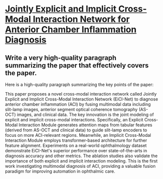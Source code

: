 # [Jointly Explicit and Implicit Cross-Modal Interaction Network for   Anterior Chamber Inflammation Diagnosis](https://arxiv.org/abs/2312.06171)

## Write a very high-quality paragraph summarizing the paper that effectively covers the paper.

 Here is a high-quality paragraph summarizing the key points of the paper:

This paper proposes a novel cross-modal interaction network called Jointly Explicit and Implicit Cross-Modal Interaction Network (EiCI-Net) to diagnose anterior chamber inflammation (ACI) by fusing multimodal data including slit-lamp images, anterior segment optical coherence tomography (AS-OCT) images, and clinical data. The key innovation is the joint modeling of explicit and implicit cross-modal interactions. Specifically, an Explicit Cross-Modal Interaction Module generates attention maps from tabular features (derived from AS-OCT and clinical data) to guide slit-lamp encoders to focus on more ACI-relevant regions. Meanwhile, an Implicit Cross-Modal Interaction Module employs transformer-based architecture for further feature alignment. Experiments on a real-world ophthalmology dataset demonstrate EiCI-Net's superior performance over state-of-the-arts in diagnosis accuracy and other metrics. The ablation studies also validate the importance of both explicit and implicit interaction modeling. This is the first work investigating multimodal diagnosis of ACI, providing a valuable fusion paradigm for improving automation in ophthalmic care.
